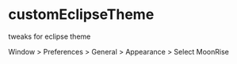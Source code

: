 # customEclipseTheme
tweaks for eclipse theme

Window > Preferences > General > Appearance > Select MoonRise
